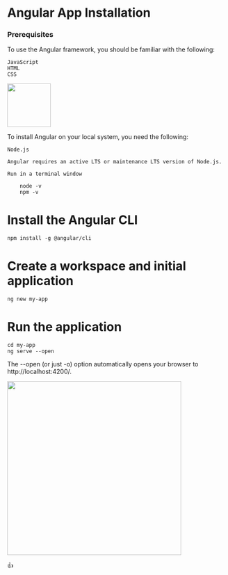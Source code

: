 # Angular App Installation

### Prerequisites

To use the Angular framework, you should be familiar with the following:

    JavaScript
    HTML
    CSS


<img src="https://cdn-images-1.medium.com/max/1200/1*nbJ41jD1-r2Oe6FsLjKaOg.png" width="100" height="100">

To install Angular on your local system, you need the following:

    Node.js

    Angular requires an active LTS or maintenance LTS version of Node.js.

    Run in a terminal window

		node -v 
		npm -v


# Install the Angular CLI

	npm install -g @angular/cli

# Create a workspace and initial application

	ng new my-app

# Run the application

	cd my-app
	ng serve --open

The --open (or just -o) option automatically opens your browser to http://localhost:4200/.


<img src="https://angular.io/generated/images/guide/setup-local/app-works.png" width="400" height="400">


:+1: